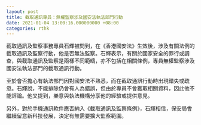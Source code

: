 ```yaml
---
layout: post
title: 截取通訊專員：無權監察涉及國安法執法部門行動
date: 2021-01-04 13:00:16.000000000 +08:00
categories: rthk
---
```


截取通訊及監察事務專員石輝被問到，在《香港國安法》生效後，涉及有關法例的截取通訊及監察行動，他是否無法監察。石輝表示，有關於國家安全的罪行或調查，與截取通訊及監察是兩樣不同範疇，亦不包括在相關條例，專員無權監察涉及國安法執法部門的截取通訊行動。

至於會否擔心有執法部門因對國安法不熟悉，而在截取通訊行動時出現錯失或疏忽。石輝說，不能排除仍會有人為錯誤，但由於專員不會獲取相關資料，因此他不能評論。他又提到，樂意與執法機構分享他的經驗或提供意見。

另外，對於手機通訊軟件應否納入《截取通訊及監察條例》，石輝相信，保安局會繼續留意新科技發展，決定有無需要擴大監察範圍。
